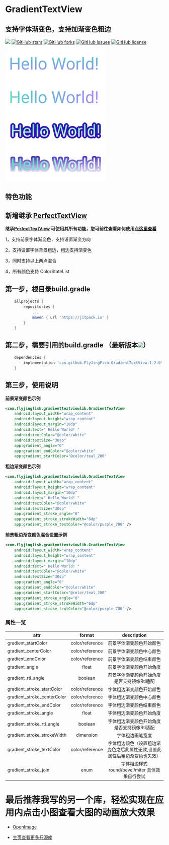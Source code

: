 # GradientTextView
## 支持字体渐变色，支持加渐变色粗边

[![](https://jitpack.io/v/FlyJingFish/GradientTextView.svg)](https://jitpack.io/#FlyJingFish/GradientTextView)
[![GitHub stars](https://img.shields.io/github/stars/FlyJingFish/GradientTextView.svg)](https://github.com/FlyJingFish/GradientTextView/stargazers)
[![GitHub forks](https://img.shields.io/github/forks/FlyJingFish/GradientTextView.svg)](https://github.com/FlyJingFish/GradientTextView/network)
[![GitHub issues](https://img.shields.io/github/issues/FlyJingFish/GradientTextView.svg)](https://github.com/FlyJingFish/GradientTextView/issues)
[![GitHub license](https://img.shields.io/github/license/FlyJingFish/GradientTextView.svg)](https://github.com/FlyJingFish/GradientTextView/blob/master/LICENSE)


<img src="https://github.com/FlyJingFish/GradientTextView/blob/master/screenshot/show.png" width="320px" height="420px" alt="show" />

## 特色功能

## 新增继承 [PerfectTextView](https://github.com/FlyJingFish/PerfectTextView)

**继承[PerfectTextView](https://github.com/FlyJingFish/PerfectTextView) 可使用其所有功能，您可前往查看如何使用[点这里查看](https://github.com/FlyJingFish/PerfectTextView)**

1，支持前景字体渐变色，支持设置渐变方向

2，支持设置字体背景粗边，粗边支持渐变色

3，同时支持以上两点混合

4，所有颜色支持 ColorStateList 


## 第一步，根目录build.gradle

```gradle
    allprojects {
        repositories {
            ...
            maven { url 'https://jitpack.io' }
        }
    }
```
## 第二步，需要引用的build.gradle （最新版本[![](https://jitpack.io/v/FlyJingFish/GradientTextView.svg)](https://jitpack.io/#FlyJingFish/GradientTextView)）

```gradle
    dependencies {
        implementation 'com.github.FlyJingFish:GradientTextView:1.2.0'
    }
```
## 第三步，使用说明

**前景渐变颜色示例**

```xml
<com.flyjingfish.gradienttextviewlib.GradientTextView
    android:layout_width="wrap_content"
    android:layout_height="wrap_content"
    android:layout_margin="10dp"
    android:text=" Hello World! "
    android:textColor="@color/white"
    android:textSize="30sp"
    app:gradient_angle="0"
    app:gradient_endColor="@color/white"
    app:gradient_startColor="@color/teal_200"
```

**粗边渐变颜色示例**

```xml
<com.flyjingfish.gradienttextviewlib.GradientTextView
    android:layout_width="wrap_content"
    android:layout_height="wrap_content"
    android:layout_margin="10dp"
    android:text=" Hello World! "
    android:textColor="@color/white"
    android:textSize="30sp"
    app:gradient_stroke_angle="0"
    app:gradient_stroke_strokeWidth="6dp"
    app:gradient_stroke_textColor="@color/purple_700" />
```

**前景粗边渐变颜色混合设置示例**

```xml
<com.flyjingfish.gradienttextviewlib.GradientTextView
    android:layout_width="wrap_content"
    android:layout_height="wrap_content"
    android:layout_margin="10dp"
    android:text=" Hello World! "
    android:textColor="@color/white"
    android:textSize="30sp"
    app:gradient_angle="0"
    app:gradient_endColor="@color/white"
    app:gradient_startColor="@color/teal_200"
    app:gradient_stroke_angle="0"
    app:gradient_stroke_strokeWidth="6dp"
    app:gradient_stroke_textColor="@color/purple_700" />
```

### 属性一览

| attr                        |     format      |              description              |
|-----------------------------|:---------------:|:-------------------------------------:|
| gradient_startColor         | color/reference |             前景字体渐变颜色开始颜色              |
| gradient_centerColor        | color/reference |             前景字体渐变颜色中心颜色              |
| gradient_endColor           | color/reference |             前景字体渐变颜色结束颜色              |
| gradient_angle              |      float      |             前景字体渐变颜色开始角度              |
| gradient_rtl_angle          |     boolean     |        前景字体渐变颜色开始角度是否支持镜像Rtl适配        |
| gradient_stroke_startColor  | color/reference |             字体粗边渐变颜色开始颜色              |
| gradient_stroke_centerColor | color/reference |             字体粗边渐变颜色中心颜色              |
| gradient_stroke_endColor    | color/reference |             字体粗边渐变颜色结束颜色              |
| gradient_stroke_angle       |      float      |             字体粗边渐变颜色开始角度              |
| gradient_stroke_rtl_angle   |     boolean     |        字体粗边渐变颜色开始角度是否支持镜像Rtl适配        |
| gradient_stroke_strokeWidth |    dimension    |               字体粗边画笔宽度                |
| gradient_stroke_textColor   | color/reference | 字体粗边颜色（设置粗边渐变色之后此属性无效,设置此属性后粗边渐变色也失效） |
| gradient_stroke_join        |      enum       |   字体粗边样式 round/bevel/miter 具体效果自行尝试   |



# 最后推荐我写的另一个库，轻松实现在应用内点击小图查看大图的动画放大效果

- [OpenImage](https://github.com/FlyJingFish/OpenImage) 

- [主页查看更多开源库](https://github.com/FlyJingFish)


